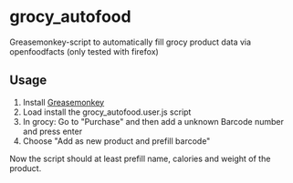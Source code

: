 # grocy_autofood
Greasemonkey-script to automatically fill grocy product data via openfoodfacts (only tested with firefox)

## Usage

1. Install [Greasemonkey](https://addons.mozilla.org/en/firefox/addon/greasemonkey/)
2. Load install the grocy_autofood.user.js script
3. In grocy: Go to "Purchase" and then add a unknown Barcode number and press enter
4. Choose "Add as new product and prefill barcode"

Now the script should at least prefill name, calories and weight of the product.
